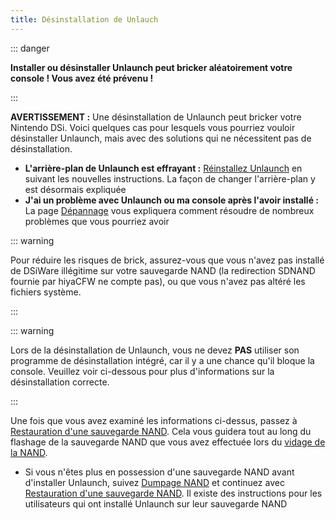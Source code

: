 ```yaml
---
title: Désinstallation de Unlauch
---
```


::: danger

**Installer ou désinstaller Unlaunch peut bricker aléatoirement votre console ! Vous avez été prévenu !**

:::

**AVERTISSEMENT :** Une désinstallation de Unlaunch peut bricker votre Nintendo DSi. Voici quelques cas pour lesquels vous pourriez vouloir désinstaller Unlaunch, mais avec des solutions qui ne nécessitent pas de désinstallation.

- **L'arrière-plan de Unlaunch est effrayant :** [Réinstallez Unlaunch](installing-unlaunch.html) en suivant les nouvelles instructions. La façon de changer l'arrière-plan y est désormais expliquée
- **J'ai un problème avec Unlaunch ou ma console après l'avoir installé :** La page [Dépannage](troubleshooting.html#unlaunch) vous expliquera comment résoudre de nombreux problèmes que vous pourriez avoir

::: warning

Pour réduire les risques de brick, assurez-vous que vous n'avez pas installé de DSiWare illégitime sur votre sauvegarde NAND (la redirection SDNAND fournie par hiyaCFW ne compte pas), ou que vous n'avez pas altéré les fichiers système.

:::

::: warning

Lors de la désinstallation de Unlaunch, vous ne devez **PAS** utiliser son programme de désinstallation intégré, car il y a une chance qu'il bloque la console. Veuillez voir ci-dessous pour plus d'informations sur la désinstallation correcte.

:::

Une fois que vous avez examiné les informations ci-dessus, passez à [Restauration d'une sauvegarde NAND](restoring-nand.html). Cela vous guidera tout au long du flashage de la sauvegarde NAND que vous avez effectuée lors du [vidage de la NAND](dumping-nand.html).
- Si vous n'êtes plus en possession d'une sauvegarde NAND avant d'installer Unlaunch, suivez [Dumpage NAND](dumping-nand.html) et continuez avec [Restauration d'une sauvegarde NAND](restoring-nand.html). Il existe des instructions pour les utilisateurs qui ont installé Unlaunch sur leur sauvegarde NAND
